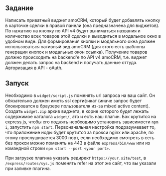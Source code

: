 ## Задание
Написать приватный виджет amoCRM, который будет добавлять кнопку в карточке сделки в правой панели (она предназначена для виджетов). По нажатию на кнопку по API v4 будут выниматься названия и количество всех товаров этой сделки и выводиться в модальное окно в удобном виде. Для формирования кнопки и модального окна должен использоваться нативный вид amoCRM (для этого есть шаблоны генерации кнопок и модальных окон ссылка). Получение товаров должно происходить на backend'е по API v4 amoCRM, т.е. виджет должен делать запрос на backend и получать данные оттуда. Авторизация в API - oAuth.

## Запуск
Необходимо в `widget/script.js` поменять url запроса на ваш сайт. Он обязательно должен иметь ssl сертификат (иначе запрос будет блокироватся в браузере пользователя из-за  mixed active content). Создать `widget.zip` архив виджета, в корне которого будет лежать содержимое каталога `widget/`, это и есть наш плагин. 
Бэк крутится на express.js, чтобы его поднять необходимо установить зависимости `npm i`, запустить `npm start`. Первоначальная настройка подразумевает то, что приложение ноды будет крутится за прокси nginx или apache, по этому прослушивается 3000 порт, если необходимо смотреть в сеть без прокси можно поменять на 443 в файле `express/bin/www` или из командной строки `npm start --port <your port>`. 

При загрузке плагина указать редирект `https://your.site/test`, в `/express/routes/sys.js` поменять refer на этот же сайт, что вы указали при заливке плагина.
